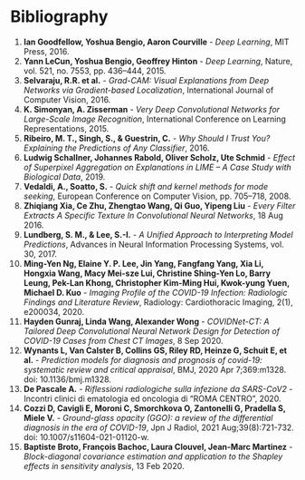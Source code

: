 # Bibliography

1. **Ian Goodfellow, Yoshua Bengio, Aaron Courville** - *Deep Learning*, MIT Press, 2016.
2. **Yann LeCun, Yoshua Bengio, Geoffrey Hinton** - *Deep Learning*, Nature, vol. 521, no. 7553, pp. 436–444, 2015.
3. **Selvaraju, R.R. et al.** - *Grad-CAM: Visual Explanations from Deep Networks via Gradient-based Localization*, International Journal of Computer Vision, 2016.
4. **K. Simonyan, A. Zisserman** - *Very Deep Convolutional Networks for Large-Scale Image Recognition*, International Conference on Learning Representations, 2015.
5. **Ribeiro, M. T., Singh, S., & Guestrin, C.** - *Why Should I Trust You? Explaining the Predictions of Any Classifier*, 2016.
6. **Ludwig Schallner, Johannes Rabold, Oliver Scholz, Ute Schmid** - *Effect of Superpixel Aggregation on Explanations in LIME – A Case Study with Biological Data*, 2019.
7. **Vedaldi, A., Soatto, S.** - *Quick shift and kernel methods for mode seeking*, European Conference on Computer Vision, pp. 705–718, 2008.
8. **Zhiqiang Xia, Ce Zhu, Zhengtao Wang, Qi Guo, Yipeng Liu** - *Every Filter Extracts A Specific Texture In Convolutional Neural Networks*, 18 Aug 2016.
9. **Lundberg, S. M., & Lee, S.-I.** - *A Unified Approach to Interpreting Model Predictions*, Advances in Neural Information Processing Systems, vol. 30, 2017.
10. **Ming-Yen Ng, Elaine Y. P. Lee, Jin Yang, Fangfang Yang, Xia Li, Hongxia Wang, Macy Mei-sze Lui, Christine Shing-Yen Lo, Barry Leung, Pek-Lan Khong, Christopher Kim-Ming Hui, Kwok-yung Yuen, Michael D. Kuo** - *Imaging Profile of the COVID-19 Infection: Radiologic Findings and Literature Review*, Radiology: Cardiothoracic Imaging, 2(1), e200034, 2020.
11. **Hayden Gunraj, Linda Wang, Alexander Wong** - *COVIDNet-CT: A Tailored Deep Convolutional Neural Network Design for Detection of COVID-19 Cases from Chest CT Images*, 8 Sep 2020.
12. **Wynants L, Van Calster B, Collins GS, Riley RD, Heinze G, Schuit E, et al.** - *Prediction models for diagnosis and prognosis of covid-19: systematic review and critical appraisal*, BMJ, 2020 Apr 7;369:m1328. doi: 10.1136/bmj.m1328.
13. **De Pascale A.** - *Riflessioni radiologiche sulla infezione da SARS-CoV2* - Incontri clinici di ematologia ed oncologia di “ROMA CENTRO”, 2020.
14. **Cozzi D, Cavigli E, Moroni C, Smorchkova O, Zantonelli G, Pradella S, Miele V.** - *Ground-glass opacity (GGO): a review of the differential diagnosis in the era of COVID-19*, Jpn J Radiol, 2021 Aug;39(8):721-732. doi: 10.1007/s11604-021-01120-w.
15. **Baptiste Broto, François Bachoc, Laura Clouvel, Jean-Marc Martinez** - *Block-diagonal covariance estimation and application to the Shapley effects in sensitivity analysis*, 13 Feb 2020.

